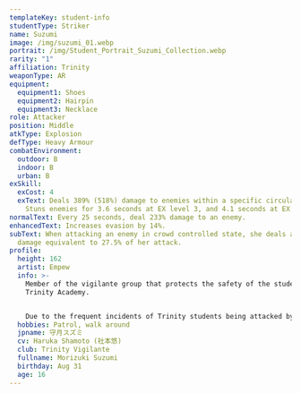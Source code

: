 ```yaml
---
templateKey: student-info
studentType: Striker
name: Suzumi
image: /img/suzumi_01.webp
portrait: /img/Student_Portrait_Suzumi_Collection.webp
rarity: "1"
affiliation: Trinity
weaponType: AR
equipment:
  equipment1: Shoes
  equipment2: Hairpin
  equipment3: Necklace
role: Attacker
position: Middle
atkType: Explosion
defType: Heavy Armour
combatEnvironment:
  outdoor: B
  indoor: B
  urban: B
exSkill:
  exCost: 4
  exText: Deals 389% (518%) damage to enemies within a specific circular area.
    Stuns enemies for 3.6 seconds at EX level 3, and 4.1 seconds at EX level 5.
normalText: Every 25 seconds, deal 233% damage to an enemy.
enhancedText: Increases evasion by 14%.
subText: When attacking an enemy in crowd controlled state, she deals additional
  damage equivalent to 27.5% of her attack.
profile:
  height: 162
  artist: Empew
  info: >-
    Member of the vigilante group that protects the safety of the students of
    Trinity Academy.


    Due to the frequent incidents of Trinity students being attacked by other schools, they have started patrolling the city to prevent these incidents. Her burning sense of justice often leads her to be misunderstood as cold-hearted and cold, but she is actually a girlish girl at her age who loves cute things.
  hobbies: Patrol, walk around
  jpname: 守月スズミ
  cv: Haruka Shamoto (社本悠)
  club: Trinity Vigilante
  fullname: Morizuki Suzumi
  birthday: Aug 31
  age: 16
---
```


